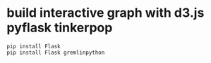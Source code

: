 # build interactive graph with d3.js pyflask tinkerpop 

```shell
pip install Flask
pip install Flask gremlinpython

```